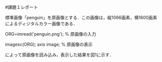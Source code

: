#課題１レポート

標準画像「penguin」を原画像とする．この画像は，縦1066画素，横1600画素によるディジタルカラー画像である．

ORG=imread('penguin.png'); % 原画像の入力

imagesc(ORG); axis image; % 原画像の表示

によって原画像を読み込み，表示した結果を図1に示す．

